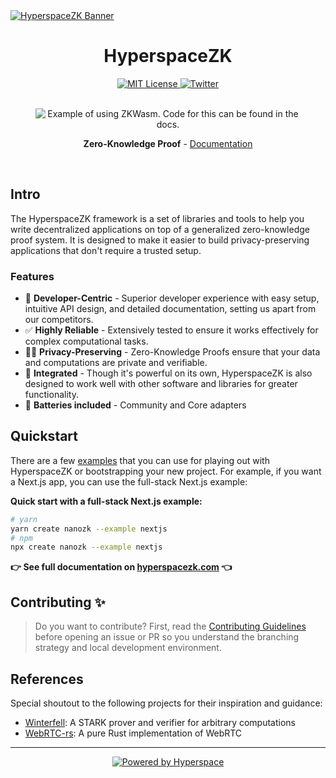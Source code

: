 <a href="https://hyperspacezk.com" target="_blank" rel="noopener">
  <picture>
    <img alt="HyperspaceZK Banner" src="https://hyperspace.sfo3.cdn.digitaloceanspaces.com/assets/hyperspacezk.jpg" />
  </picture>
</a>

<div align="center">
  <h1>HyperspaceZK</h1>
  <a href="https://github.com/hyperspaceai/hyperspacezk/blob/main/LICENSE">
    <img alt="MIT License" src="https://github.com/hyperspaceai/HyperspaceZK/blob/main/LICENSE" />
  </a>
  <a href="https://twitter.com/HyperspaceAI">
    <img alt="Twitter" src="https://img.shields.io/twitter/url.svg?label=%40HyperspaceAI&style=social&url=https%3A%2F%2Ftwitter.com%2FHyperspaceAI" />
  </a>
  <br />
  <br />
  <figure>
    <img src="https://i.imgur.com/Ri3Wj2Q.png" alt="Example of using ZKWasm. Code for this can be found in the docs." />
    <figcaption>
      <p align="center">
        <strong>Zero-Knowledge Proof</strong> - <a href="https://nanozk.com/docs">Documentation</a>
      </p>
    </figcaption>
  </figure>
</div>

<br />

## Intro

The HyperspaceZK framework is a set of libraries and tools to help you write decentralized applications on top of a generalized zero-knowledge proof system. It is designed to make it easier to build privacy-preserving applications that don't require a trusted setup.

### Features

- 🎯 **Developer-Centric** - Superior developer experience with easy setup, intuitive API design, and detailed documentation, setting us apart from our competitors.
- ✅ **Highly Reliable** - Extensively tested to ensure it works effectively for complex computational tasks.
- 🧙‍♂️ **Privacy-Preserving** - Zero-Knowledge Proofs ensure that your data and computations are private and verifiable.
- 🐎 **Integrated** - Though it's powerful on its own, HyperspaceZK is also designed to work well with other software and libraries for greater functionality.
- 🔋 **Batteries included** - Community and Core adapters

## Quickstart

There are a few [examples](https://nanozk.com/docs/examples) that you can use for playing out with HyperspaceZK or bootstrapping your new project. For example, if you want a Next.js app, you can use the full-stack Next.js example:

**Quick start with a full-stack Next.js example:**

```sh
# yarn
yarn create nanozk --example nextjs
# npm
npx create nanozk --example nextjs
```

**👉 See full documentation on [hyperspacezk.com](https://hyperspacezk.com/docs) 👈**

## Contributing ✨

> Do you want to contribute? First, read the <a href="https://github.com/hyperspaceai/HyperspaceZK/blob/main/CONTRIBUTING.md">Contributing Guidelines</a> before opening an issue or PR so you understand the branching strategy and local development environment.

## References

Special shoutout to the following projects for their inspiration and guidance:

- [Winterfell](https://github.com/facebook/winterfell): A STARK prover and verifier for arbitrary computations
- [WebRTC-rs](https://github.com/webrtc-rs/webrtc): A pure Rust implementation of WebRTC

---

<a href="https://hyperspace.foundation">
  <p align="center">
    <img src="https://hyperspace.foundation/icons/favicon-48x48.png" alt="Powered by Hyperspace" title="Powered by Hyperspace">
  </p>
</a>
